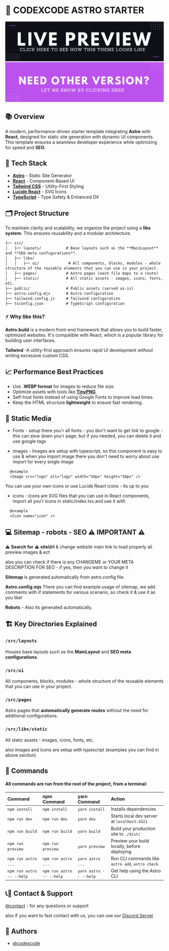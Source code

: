 # 🚀 CODEXCODE ASTRO STARTER

[<img src="/src/static/images/link-live.png">](https://www.codexcode.store/)
[<img src="/src/static/images/link-contact.png">](https://www.codexcode.store/pages/contact)

## 📚 Overview

A modern, performance-driven starter template integrating **Astro** with **React**, designed for static site generation with dynamic UI components. This template ensures a seamless developer experience while optimizing for speed and **SEO**.

## 🎨 Tech Stack

-   [**Astro**](https://astro.build/) - Static Site Generator
-   [**React**](https://reactjs.org/) - Component-Based UI
-   [**Tailwind CSS**](https://tailwindcss.com/) - Utility-First Styling
-   [**Lucide React**](https://lucide.dev/) - SVG Icons
-   [**TypeScript**](https://www.typescriptlang.org/) - Type Safety & Enhanced DX

## 🗂️ Project Structure

To maintain clarity and scalability, we organize the project using a **libs system**. This ensures reusability and a modular architecture.

```
├── src/
│   ├── layouts/           # Base layouts such as the **MainLayout** and **SEO meta configurations**.
│   ├── libs/
│   │   ├── ui/             # All components, blocks, modules - whole structure of the reusable elements that you can use in your project.
│   ├── pages/             # Astro pages (each file maps to a route)
│   ├── static/            # All static assets - images, icons, fonts, etc.
├── public/                # Public assets (served as-is)
├── astro.config.mjs       # Astro configuration
├── tailwind.config.js     # Tailwind configuration
├── tsconfig.json          # TypeScript configuration
```

### ⚡️ Why like this?

**Astro.build** is a modern front-end framework that allows you to build faster, optimized websites. It's compatible with React, which is a popular library for building user interfaces.

**Tailwind** -A utility-first approach ensures rapid UI development without writing excessive custom CSS.

## 📈 Performance Best Practices

-   Use **.WEBP format** for images to reduce file size.
-   Optimize assets with tools like [**TinyPNG**](https://tinypng.com/).
-   Self-host fonts instead of using Google Fonts to improve load times.
-   Keep the HTML structure **lightweight** to ensure fast rendering.

## 🎨 Static Media

-   Fonts - setup there you'r all fonts - you don't want to get link to google - this can slow down you'r page, but if you needed, you can delete it and use google tags

-   images - Images are setup with typescript, so this component is easy to use & when you import image there you don't need to worry about use import for every single image

```
  @example
  <Image src="logo" alt="logo" width="50px" height="50px" />
```

You can use your own icons or use Lucide React icons - its up to you

-   icons - Icons are SVG files that you can use in React components, import all you'r icons in static/index.tsx and use it with

```
  @example
  <Icon name="icon" />
```

## 💻 Sitemap - robots - SEO ⚠️ IMPORTANT ⚠️

⚠️ **Search for** ⚠️ **siteUrl** & change website main link to load properly all preview images & ect

also you can check if there is any CHANGEME or YOUR META DESCRIPTION FOR SEO - if yes, then you want to change it

**Sitemap** is generated automatically from astro.config file.

**Astro.config.mjs** There you can find example usage of sitemap, we add comments with if statements for various scenario, so check it & use it as you like!

**Robots** - Also its generated automatically.

## 🏗️ Key Directories Explained

### `/src/layouts`

Houses base layouts such as the **MainLayout** and **SEO meta configurations**.

### `/src/ui`

All components, blocks, modules - whole structure of the reusable elements that you can use in your project.

### `/src/pages`

Astro pages that **automatically generate routes** without the need for additional configurations.

### `/src/libs/static`

All static assets - images, icons, fonts, etc.

also images and icons are setup with typescript (examples you can find in above section)

## 🧞 Commands

#### All commands are run from the root of the project, from a terminal:

| Command                   | npm Command               | yarn Command           | Action                                           |
| :------------------------ | :------------------------ | :--------------------- | :----------------------------------------------- |
| `npm install`             | `npm install`             | `yarn install`         | Installs dependencies                            |
| `npm run dev`             | `npm run dev`             | `yarn dev`             | Starts local dev server at `localhost:4321`      |
| `npm run build`           | `npm run build`           | `yarn build`           | Build your production site to `./dist/`          |
| `npm run preview`         | `npm run preview`         | `yarn preview`         | Preview your build locally, before deploying     |
| `npm run astro ...`       | `npm run astro ...`       | `yarn astro ...`       | Run CLI commands like `astro add`, `astro check` |
| `npm run astro -- --help` | `npm run astro -- --help` | `yarn astro -- --help` | Get help using the Astro CLI                     |

## 📞🧞 Contact & Support

[@contact](https://www.codexcode.store/contact) - for any questions or support

also if you want to fast contact with us, you can use our [Discord Server](https://discord.gg/kpYgj5cw)

## 🧞 Authors

-   [@codexcode](https://www.codexcode.store)
